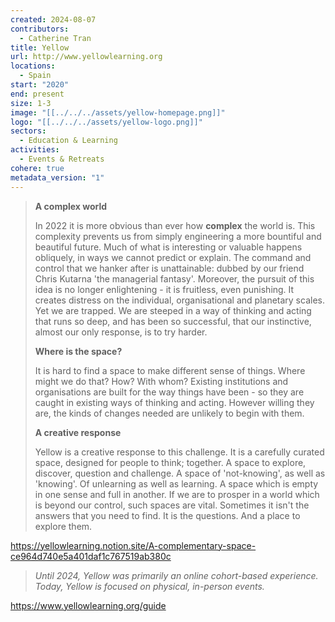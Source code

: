```yaml
---
created: 2024-08-07
contributors:
  - Catherine Tran
title: Yellow
url: http://www.yellowlearning.org
locations:
  - Spain
start: "2020"
end: present
size: 1-3
image: "[[../../../assets/yellow-homepage.png]]"
logo: "[[../../../assets/yellow-logo.png]]"
sectors:
  - Education & Learning
activities:
  - Events & Retreats
cohere: true
metadata_version: "1"
---
```

>**A complex world**
>
>In 2022 it is more obvious than ever how **complex** the world is.
>This complexity prevents us from simply engineering a more bountiful and beautiful future. Much of what is interesting or valuable happens obliquely, in ways we cannot predict or explain.
>The command and control that we hanker after is unattainable: dubbed by our friend Chris Kutarna 'the managerial fantasy'.
>Moreover, the pursuit of this idea is no longer enlightening - it is fruitless, even punishing.
>It creates distress on the individual, organisational and planetary scales.
>Yet we are trapped.
>We are steeped in a way of thinking and acting that runs so deep, and has been so successful, that our instinctive, almost our only response, is to try harder.
>
> **Where is the space?**
>
>It is hard to find a space to make different sense of things.
>Where might we do that?
>How?
>With whom?
>Existing institutions and organisations are built for the way things have been - so they are caught in existing ways of thinking and acting.
>However willing they are, the kinds of changes needed are unlikely to begin with them.
>
>**A creative response**
>
>Yellow is a creative response to this challenge.
>It is a carefully curated space, designed for people to think; together.
>A space to explore, discover, question and challenge.
>A space of 'not-knowing', as well as 'knowing'.
>Of unlearning as well as learning.
>A space which is empty in one sense and full in another.
>If we are to prosper in a world which is beyond our control, such spaces are vital.
>Sometimes it isn't the answers that you need to find.
>It is the questions. And a place to explore them.

https://yellowlearning.notion.site/A-complementary-space-ce964d740e5a401daf1c767519ab380c

>_Until 2024, Yellow was primarily an online cohort-based experience._
>_Today, Yellow is focused on physical, in-person events._

https://www.yellowlearning.org/guide










